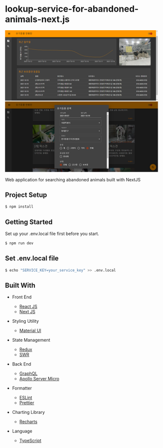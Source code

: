# lookup-service-for-abandoned-animals-next.js

![screenshot1](https://github.com/hummingengineer/lookup-service-for-abandoned-animals-next.js/blob/master/screenshot1.png)
![screenshot2](https://github.com/hummingengineer/lookup-service-for-abandoned-animals-next.js/blob/master/screenshot2.png)

Web application for searching abandoned animals built with NextJS

## Project Setup

```bash
$ npm install
```

## Getting Started

Set up your .env.local file first before you start.

```bash
$ npm run dev
```

## Set .env.local file

```bash
$ echo "SERVICE_KEY=your_service_key" >> .env.local
```

## Built With

- Front End

  - [React JS](https://reactjs.org/)
  - [Next JS](https://nextjs.org/)

- Styling Utility

  - [Material UI](https://material-ui.com/)

- State Management

  - [Redux](https://redux.js.org/)
  - [SWR](https://swr.vercel.app/)

- Back End

  - [GraphQL](https://graphql.org/)
  - [Apollo Server Micro](https://github.com/apollographql/apollo-server/tree/main/packages/apollo-server-micro)

- Formatter

  - [ESLint](https://eslint.org/)
  - [Prettier](https://prettier.io/)

- Charting Library

  - [Recharts](https://recharts.org/en-US)

- Language

  - [TypeScript](https://www.typescriptlang.org/)
